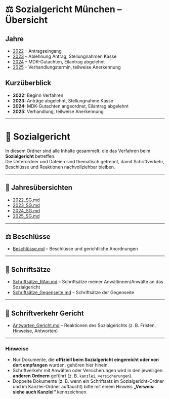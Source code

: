 # ⚖️ Sozialgericht München – Übersicht

## Jahre
- [2022](2022_SG_Muenchen.md) – Antragseingang
- [2023](2023_SG_Muenchen.md) – Ablehnung Antrag, Stellungnahmen Kasse
- [2024](2024_SG_Muenchen.md) – MDK-Gutachten, Eilantrag abgelehnt
- [2025](2025_SG_Muenchen.md) – Verhandlungstermin, teilweise Anerkennung

## Kurzüberblick
- **2022:** Beginn Verfahren
- **2023:** Anträge abgelehnt, Stellungnahme Kasse
- **2024:** MDK-Gutachten angeordnet, Eilantrag abgelehnt
- **2025:** Verhandlung, teilweise Anerkennung

----
# 📂 Sozialgericht

In diesem Ordner sind alle Inhalte gesammelt, die das Verfahren beim **Sozialgericht** betreffen.  
Die Unterordner und Dateien sind thematisch getrennt, damit Schriftverkehr, Beschlüsse und Reaktionen nachvollziehbar bleiben.

---

## 📑 Jahresübersichten
- [2022_SG.md](2022_SG.md)
- [2023_SG.md](2023_SG.md)
- [2024_SG.md](2024_SG.md)
- [2025_SG.md](2025_SG.md)

---

## ⚖️ Beschlüsse
- [Beschlüsse.md](Beschlüsse.md) – Beschlüsse und gerichtliche Anordnungen  

---

## 📄 Schriftsätze
- [Schriftsätze_RAin.md](Schriftsätze_RAin.md) – Schriftsätze meiner Anwältinnen/Anwälte an das Sozialgericht  
- [Schriftsätze_Gegenseite.md](Schriftsätze_Gegenseite.md) – Schriftsätze der Gegenseite  

---

## 📨 Schriftverkehr Gericht
- [Antworten_Gericht.md](Antworten_Gericht.md) – Reaktionen des Sozialgerichts (z. B. Fristen, Hinweise, Antworten)  

---

### Hinweise
- Nur Dokumente, die **offiziell beim Sozialgericht eingereicht oder von dort empfangen** wurden, gehören hier hinein.  
- Schriftverkehr mit Anwälten oder Versicherungen wird in den jeweiligen **anderen Ordnern** geführt (z. B. `kanzlei`, `versicherungen`).  
- Doppelte Dokumente (z. B. wenn ein Schriftsatz im Sozialgericht-Ordner und im Kanzlei-Ordner auftaucht) bitte mit einem Hinweis **„Verweis: siehe auch Kanzlei“** kennzeichnen.
